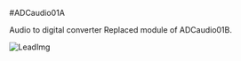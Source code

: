 <!--- Created:2017-01-01T23:24:00.559611: ---> 
<!--- Author:Mlab: ---> 
<!--- AuthorEmail:email@mlab.cz: ---> 


#<!--- Name:ADCaudio01A: --->ADCaudio01A 

<!--- LongName --->Audio to digital converter<!--- ELongName ---> 

<!--- Lead --->Replaced module of ADCaudio01B.<!--- ELead ---> 

![LeadImg](/DOC/SRC/img/ADCaudio01A_TOP_BIG.jpg)
